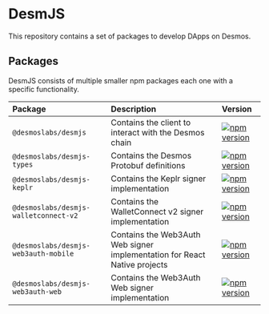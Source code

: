 # DesmJS

This repository contains a set of packages to develop DApps on Desmos.

## Packages

DesmJS consists of multiple smaller npm packages each one with a specific functionality.

| Package                               | Description                                                               | Version                                                                                                                                                   |  
|:--------------------------------------|:--------------------------------------------------------------------------|:----------------------------------------------------------------------------------------------------------------------------------------------------------|
| `@desmoslabs/desmjs`                  | Contains the client to interact with the Desmos chain                     | [![npm version](https://img.shields.io/npm/v/@desmoslabs/desmjs.svg)](https://www.npmjs.com/package/@desmoslabs/desmjs)                                   |
| `@desmoslabs/desmjs-types`            | Contains the Desmos Protobuf definitions                                  | [![npm version](https://img.shields.io/npm/v/@desmoslabs/desmjs-types.svg)](https://www.npmjs.com/package/@desmoslabs/desmjs-types)                       |
| `@desmoslabs/desmjs-keplr`            | Contains the Keplr signer implementation                                  | [![npm version](https://img.shields.io/npm/v/@desmoslabs/desmjs-keplr.svg)](https://www.npmjs.com/package/@desmoslabs/desmjs-keplr)                       |
| `@desmoslabs/desmjs-walletconnect-v2` | Contains the WalletConnect v2 signer implementation                       | [![npm version](https://img.shields.io/npm/v/@desmoslabs/desmjs-walletconnect-v2.svg)](https://www.npmjs.com/package/@desmoslabs/desmjs-walletconnect-v2) |
| `@desmoslabs/desmjs-web3auth-mobile`  | Contains the Web3Auth Web signer implementation for React Native projects | [![npm version](https://img.shields.io/npm/v/@desmoslabs/desmjs-web3auth-mobile.svg)](https://www.npmjs.com/package/@desmoslabs/desmjs-web3auth-mobile)   |
| `@desmoslabs/desmjs-web3auth-web`     | Contains the Web3Auth Web signer implementation                           | [![npm version](https://img.shields.io/npm/v/@desmoslabs/desmjs-web3auth-web.svg)](https://www.npmjs.com/package/@desmoslabs/desmjs-web3auth-web)         |
